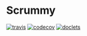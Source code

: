 # Scrummy

[![travis](https://travis-ci.org/fourkitchens/scrummy-server.svg)](https://travis-ci.org/fourkitchens/scrummy-server/)
[![codecov](https://codecov.io/gh/fourkitchens/scrummy-server/branch/master/graph/badge.svg)](https://codecov.io/gh/fourkitchens/scrummy-server)
[![doclets](https://doclets.io/fourkitchens/scrummy-server/master.svg)](https://doclets.io/fourkitchens/scrummy-server/master)

